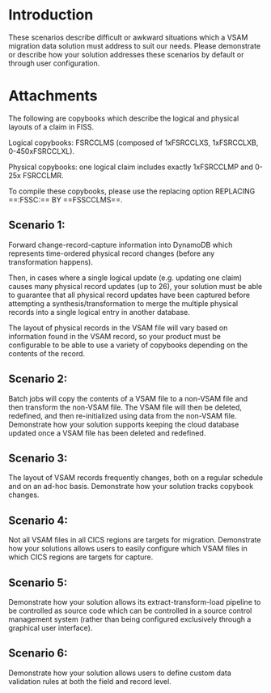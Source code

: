 # Introduction

These scenarios describe difficult or awkward situations which a VSAM migration data solution must address to suit our needs. Please demonstrate or describe how your solution addresses these scenarios by default or through user configuration.

# Attachments

The following are copybooks which describe the logical and physical layouts of a claim in FISS.

Logical copybooks: FSRCCLMS (composed of 1xFSRCCLXS, 1xFSRCCLXB, 0-450xFSRCCLXL).

Physical copybooks: one logical claim includes exactly 1xFSRCCLMP and 0-25x FSRCCLMR.

To compile these copybooks, please use the replacing option REPLACING ==:FSSC:== BY ==FSSCCLMS==.

## Scenario 1: 

Forward change-record-capture information into DynamoDB which represents time-ordered physical record changes (before any transformation happens). 

Then, in cases where a single logical update (e.g. updating one claim) causes many physical record updates (up to 26), your solution must be able to guarantee that all physical record updates have been captured before attempting a synthesis/transformation to merge the multiple physical records into a single logical entry in another database.

The layout of physical records in the VSAM file will vary based on information found in the VSAM record, so your product must be configurable to be able to use a variety of copybooks depending on the contents of the record.

## Scenario 2: 

Batch jobs will copy the contents of a VSAM file to a non-VSAM file and then transform the non-VSAM file. The VSAM file will then be deleted, redefined, and then re-initialized using data from the non-VSAM file. Demonstrate how your solution supports keeping the cloud database updated once a VSAM file has been deleted and redefined.

## Scenario 3:

The layout of VSAM records frequently changes, both on a regular schedule and on an ad-hoc basis. Demonstrate how your solution tracks copybook changes.

## Scenario 4:

Not all VSAM files in all CICS regions are targets for migration. Demonstrate how your solutions allows users to easily configure which VSAM files in which CICS regions are targets for capture.

## Scenario 5:

Demonstrate how your solution allows its extract-transform-load pipeline to be controlled as source code which can be controlled in a source control management system (rather than being configured exclusively through a graphical user interface). 

## Scenario 6:

Demonstrate how your solution allows users to define custom data validation rules at both the field and record level. 
